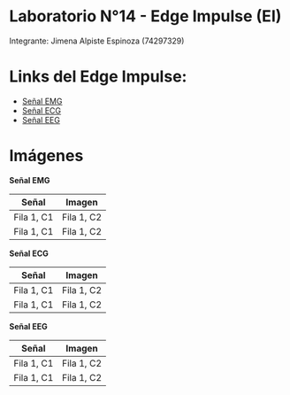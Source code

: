 # Laboratorio N°14 -  Edge Impulse (EI)

Integrante: Jimena Alpiste Espinoza (74297329)

# Links del Edge Impulse: 
- [Señal EMG ](https://github.com/renatog2500/inb_2024_gh12/blob/main/ISB_Informes/L10_Procesamiento_EEG/LAB_10.ipynb) 
- [Señal ECG ](https://github.com/renatog2500/inb_2024_gh12/blob/main/ISB_Informes/L10_Procesamiento_EEG/LAB_10.ipynb) 
- [Señal EEG ](https://github.com/renatog2500/inb_2024_gh12/blob/main/ISB_Informes/L10_Procesamiento_EEG/LAB_10.ipynb)
  
# Imágenes 

**Señal EMG**

| Señal| Imagen |
|-----------|-----------|
| Fila 1, C1 | Fila 1, C2 |
| Fila 1, C1 | Fila 1, C2 |

**Señal ECG**

| Señal| Imagen |
|-----------|-----------|
| Fila 1, C1 | Fila 1, C2 |
| Fila 1, C1 | Fila 1, C2 |

**Señal EEG**

| Señal| Imagen |
|-----------|-----------|
| Fila 1, C1 | Fila 1, C2 |
| Fila 1, C1 | Fila 1, C2 |
